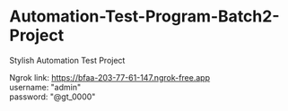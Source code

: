 # Automation-Test-Program-Batch2-Project
Stylish Automation Test Project

Ngrok link: https://bfaa-203-77-61-147.ngrok-free.app    
username: "admin"   
password: "@gt_0000"  
